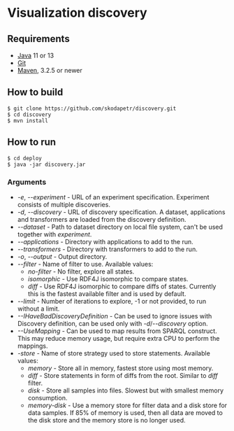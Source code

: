 # Visualization discovery

## Requirements
- [Java] 11 or 13
- [Git]
- [Maven], 3.2.5 or newer

## How to build
```
$ git clone https://github.com/skodapetr/discovery.git
$ cd discovery
$ mvn install
```

## How to run 
```
$ cd deploy
$ java -jar discovery.jar
```

### Arguments
- *-e*, *--experiment* - URL of an experiment specification. Experiment
   consists of multiple discoveries.
- *-d*, *--discovery* - URL of discovery specification. A dataset, 
    applications and transformers are loaded from the discovery definition.
- *--dataset* - Path to dataset directory on local file system, 
    can't be used together with *experiment*.
- *--applications* - Directory with applications to add to the run.
- *--transformers* - Directory with transformers to add to the run.
- *-o*, *--output* - Output directory. 
- *--filter* - Name of filter to use. Available values:
    - *no-filter* - No filter, explore all states. 
    - *isomorphic* - Use RDF4J isomorphic to compare states. 
    - *diff* -  Use RDF4J isomorphic to compare diffs of states.
        Currently this is the fastest available filter and is used by default.
- *--limit* - Number of iterations to explore, -1 or not provided, to 
    run without a limit. 
- *--IHaveBadDiscoveryDefinition* - Can be used to ignore issues with Discovery 
    definition, can be used only with *-d*/*--discovery* option.
- *--UseMapping* - Can be used to map results from SPARQL construct. This
    may reduce memory usage, but require extra CPU to perform the mappings.
- *-store* - Name of store strategy  used to store statements. Available values:
    - *memory* - Store all in memory, fastest store using most memory.
    - *diff* - Store statements in form of diffs from the root. Similar
        to *diff* filter. 
    - *disk* - Store all samples into files. Slowest but with smallest memory
        consumption.
    - *memory-disk* - Use a memory store for filter data and a disk
        store for data samples. If 85% of memory is used, then all data are 
        moved to the disk store and the memory store is no longer used.

[Java]: <http://www.oracle.com/technetwork/java/javase/downloads/index.html>
[Git]: <https://git-scm.com/>
[Maven]: <https://maven.apache.org/>
